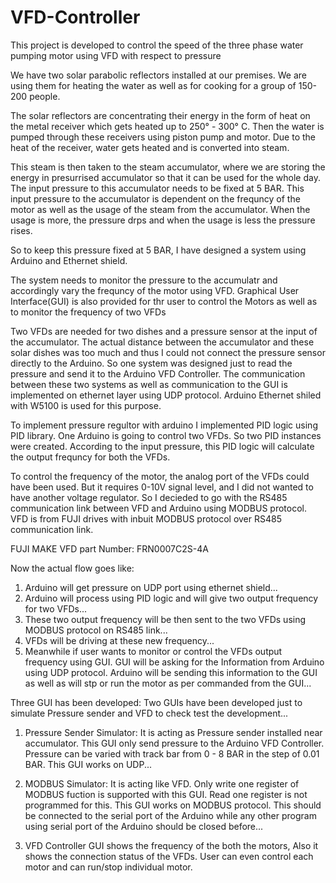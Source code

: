 # VFD-Controller
This project is developed to control the speed of the three phase water pumping motor using VFD with respect to pressure

We have two solar parabolic reflectors installed at our premises.
We are using them for heating the water as well as for cooking for a group of 150-200 people.

The solar reflectors are concentrating their energy in the form of heat on the metal receiver which gets heated up to 250° - 300° C.
Then the water is pumped through these receivers using piston pump and motor. Due to the heat of the receiver, water gets heated and is converted into steam.

This steam is then taken to the steam accumulator, where we are storing the energy in presurrised accumulator so that it can be used for the whole day.
The input pressure to this accumulator needs to be fixed at 5 BAR. 
This input pressure to the accumulator is dependent on the frequncy of the motor as well as the usage of the steam from the accumulator.
When the usage is more, the pressure drps and when the usage is less the pressure rises.

So to keep this pressure fixed at 5 BAR, I have designed a system using Arduino and Ethernet shield.

The system needs to monitor the pressure to the accumulatr and accordingly vary the frequncy of the motor using VFD.
Graphical User Interface(GUI) is also provided for thr user to control the Motors as well as to monitor the frequency of two VFDs

Two VFDs are needed for two dishes and a pressure sensor at the input of the accumulator.
The actual distance between the accumulator and these solar dishes was too much and thus I could not connect the pressure sensor directly to the Arduino.
So one system was designed just to read the pressure and send it to the Arduino VFD Controller.
The communication between these two systems as well as communication to the GUI is implemented on ethernet layer using UDP protocol.
Arduino Ethernet shiled with W5100 is used for this purpose.

To implement pressure regultor with arduino I implemented PID logic using PID library.
One Arduino is going to control two VFDs. So two PID instances were created.
According to the input pressure, this PID logic will calculate the output frequncy for both the VFDs. 

To control the frequency of the motor, the analog port of the VFDs could have been used.
But it requires 0-10V signal level, and I did not wanted to have another voltage regulator.
So I decieded to go with the RS485 communication link between VFD and Arduino using MODBUS protocol.
VFD is from FUJI drives with inbuit MODBUS protocol over RS485 communication link.

FUJI MAKE VFD part Number:
FRN0007C2S-4A

Now the actual flow goes like:
1. Arduino will get pressure on UDP port using ethernet shield...
2. Arduino will process using PID logic and will give two output frequency for two VFDs...
3. These two output frequency will be then sent to the two VFDs using MODBUS protocol on RS485 link...
4. VFDs will be driving at these new frequency...
5. Meanwhile if user wants to monitor or control the VFDs output frequency using GUI. GUI will be asking for the Information from        Arduino using UDP protocol. Arduino will be sending this information to the GUI as well as will stp or run the motor as per           commanded from the GUI...

Three GUI has been developed:
Two GUIs have been developed just to simulate Pressure sender and VFD to check test the development...
1. Pressure Sender Simulator: It is acting as Pressure sender installed near accumulator. This GUI only send pressure to the Arduino VFD Controller. Pressure can be varied with track bar from 0 - 8 BAR in the step of 0.01 BAR. This GUI works on UDP...
2. MODBUS Simulator: It is acting like VFD. Only write one register of MODBUS fuction is supported with this GUI. Read one register is not programmed for this. This GUI works on MODBUS protocol. This should be connected to the serial port of the Arduino while any other program using serial port of the Arduino should be closed before...


3. VFD Controller GUI shows the frequency of the both the motors, Also it shows the connection status of the VFDs. User can even control each motor and can run/stop individual motor.





















